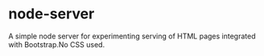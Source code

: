 # node-server
A simple node server for experimenting serving of HTML pages integrated with Bootstrap.No CSS used.
